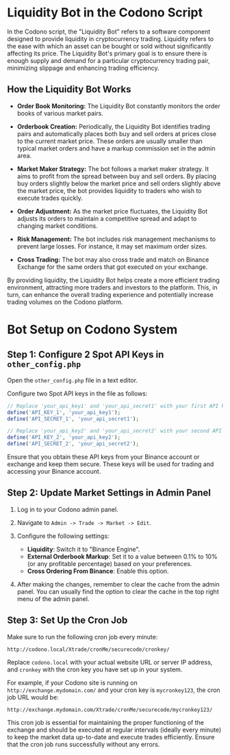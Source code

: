 # Liquidity Bot in the Codono Script

In the Codono script, the "Liquidity Bot" refers to a software component designed to provide liquidity in cryptocurrency trading. Liquidity refers to the ease with which an asset can be bought or sold without significantly affecting its price. The Liquidity Bot's primary goal is to ensure there is enough supply and demand for a particular cryptocurrency trading pair, minimizing slippage and enhancing trading efficiency.

## How the Liquidity Bot Works

- **Order Book Monitoring:** The Liquidity Bot constantly monitors the order books of various market pairs.

- **Orderbook Creation:** Periodically, the Liquidity Bot identifies trading pairs and automatically places both buy and sell orders at prices close to the current market price. These orders are usually smaller than typical market orders and have a markup commission set in the admin area.

- **Market Maker Strategy:** The bot follows a market maker strategy. It aims to profit from the spread between buy and sell orders. By placing buy orders slightly below the market price and sell orders slightly above the market price, the bot provides liquidity to traders who wish to execute trades quickly.

- **Order Adjustment:** As the market price fluctuates, the Liquidity Bot adjusts its orders to maintain a competitive spread and adapt to changing market conditions.

- **Risk Management:** The bot includes risk management mechanisms to prevent large losses. For instance, it may set maximum order sizes.

- **Cross Trading:** The bot may also cross trade and match on Binance Exchange for the same orders that got executed on your exchange.

By providing liquidity, the Liquidity Bot helps create a more efficient trading environment, attracting more traders and investors to the platform. This, in turn, can enhance the overall trading experience and potentially increase trading volumes on the Codono platform.


# Bot Setup on Codono System

## Step 1: Configure 2 Spot API Keys in `other_config.php`

Open the `other_config.php` file in a text editor.

Configure two Spot API keys in the file as follows:

```php
// Replace 'your_api_key1' and 'your_api_secret1' with your first API key credentials
define('API_KEY_1', 'your_api_key1');
define('API_SECRET_1', 'your_api_secret1');

// Replace 'your_api_key2' and 'your_api_secret2' with your second API key credentials
define('API_KEY_2', 'your_api_key2');
define('API_SECRET_2', 'your_api_secret2');
```

Ensure that you obtain these API keys from your Binance account or exchange and keep them secure. These keys will be used for trading and accessing your Binance account.

## Step 2: Update Market Settings in Admin Panel

1. Log in to your Codono admin panel.
2. Navigate to `Admin -> Trade -> Market -> Edit`.
3. Configure the following settings:

   - **Liquidity**: Switch it to "Binance Engine".
   - **External Orderbook Markup**: Set it to a value between 0.1% to 10% (or any profitable percentage) based on your preferences.
   - **Cross Ordering From Binance**: Enable this option.

4. After making the changes, remember to clear the cache from the admin panel. You can usually find the option to clear the cache in the top right menu of the admin panel.

## Step 3: Set Up the Cron Job

Make sure to run the following cron job every minute:

```
http://codono.local/Xtrade/cronMe/securecode/cronkey/
```

Replace `codono.local` with your actual website URL or server IP address, and `cronkey` with the cron key you have set up in your system.

For example, if your Codono site is running on `http://exchange.mydomain.com/` and your cron key is `mycronkey123`, the cron job URL would be:

```
http://exchange.mydomain.com/Xtrade/cronMe/securecode/mycronkey123/
```

This cron job is essential for maintaining the proper functioning of the exchange and should be executed at regular intervals (ideally every minute) to keep the market data up-to-date and execute trades efficiently. Ensure that the cron job runs successfully without any errors.
